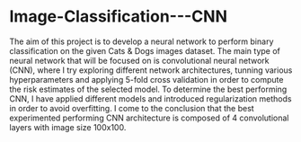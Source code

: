 # Image-Classification---CNN
The aim of this project is to develop a neural network to perform binary classification on the given Cats & Dogs images dataset. The main type of neural network that will be focused on is convolutional neural network (CNN), where I try exploring different network architectures, tunning various hyperparameters and applying 5-fold cross validation in order to compute the risk estimates of the selected model. To determine the best performing CNN, I have applied different models and introduced regularization methods in order to avoid overfitting.
I come to the conclusion that the best experimented performing CNN architecture is composed of 4 convolutional layers with image size 100x100.
